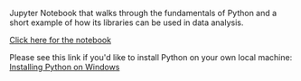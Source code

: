 Jupyter Notebook that walks through the fundamentals of Python and a short example of how its libraries can be used in data analysis. 

[Click here for the notebook](https://github.com/clcarver1130/python_intro/blob/master/Intro%20to%20Python.ipynb)

Please see this link if you'd like to install Python on your own local machine:
[Installing Python on Windows](https://medium.com/@GalarnykMichael/install-python-on-windows-anaconda-c63c7c3d1444)
